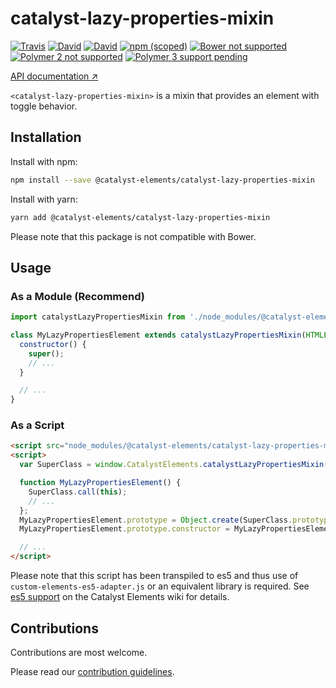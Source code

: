 # catalyst-lazy-properties-mixin

[![Travis](https://img.shields.io/travis/catalyst/catalyst-lazy-properties-mixin/master.svg?style=flat-square)](https://travis-ci.org/catalyst/catalyst-lazy-properties-mixin)
[![David](https://img.shields.io/david/catalyst/catalyst-lazy-properties-mixin.svg?style=flat-square)](https://david-dm.org/catalyst/catalyst-lazy-properties-mixin)
[![David](https://img.shields.io/david/dev/catalyst/catalyst-lazy-properties-mixin.svg?style=flat-square)](https://david-dm.org/catalyst/catalyst-lazy-properties-mixin?type=dev)
[![npm (scoped)](https://img.shields.io/npm/v/@catalyst-elements/catalyst-lazy-properties-mixin.svg?style=flat-square)](https://www.npmjs.com/package/@catalyst-elements/catalyst-lazy-properties-mixin)
[![Bower not supported](https://img.shields.io/badge/bower-not_supported-red.svg?style=flat-square)]()
[![Polymer 2 not supported](https://img.shields.io/badge/Polymer_2-not_supported-red.svg?style=flat-square)]()
[![Polymer 3 support pending](https://img.shields.io/badge/Polymer_3-support_pending-yellow.svg?style=flat-square)]()

[API documentation ↗](https://catalyst.github.io/CatalystElementsBundle/#/classes/catalystLazyPropertiesMixin)

`<catalyst-lazy-properties-mixin>` is a mixin that provides an element with toggle behavior.

## Installation

Install with npm:

```sh
npm install --save @catalyst-elements/catalyst-lazy-properties-mixin
```

Install with yarn:

```sh
yarn add @catalyst-elements/catalyst-lazy-properties-mixin
```

Please note that this package is not compatible with Bower.

## Usage

### As a Module (Recommend)

```js
import catalystLazyPropertiesMixin from './node_modules/@catalyst-elements/catalyst-lazy-properties-mixin/catalyst-lazy-properties-mixin.js';

class MyLazyPropertiesElement extends catalystLazyPropertiesMixin(HTMLElement) {
  constructor() {
    super();
    // ...
  }

  // ...
}
```

### As a Script

```html
<script src="node_modules/@catalyst-elements/catalyst-lazy-properties-mixin/catalyst-lazy-properties-mixin.es5.min.js"></script>
<script>
  var SuperClass = window.CatalystElements.catalystLazyPropertiesMixin(HTMLElement);

  function MyLazyPropertiesElement() {
    SuperClass.call(this);
    // ...
  };
  MyLazyPropertiesElement.prototype = Object.create(SuperClass.prototype);
  MyLazyPropertiesElement.prototype.constructor = MyLazyPropertiesElement;

  // ...
</script>
```

Please note that this script has been transpiled to es5 and thus use of `custom-elements-es5-adapter.js` or an equivalent library is required. See [es5 support](https://github.com/catalyst/CatalystElements/wiki/Browser-Compatibility#es5-support) on the Catalyst Elements wiki for details.

## Contributions

Contributions are most welcome.

Please read our [contribution guidelines](./CONTRIBUTING.md).
